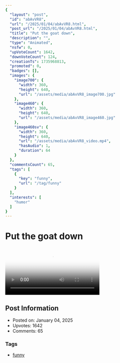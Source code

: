 ```yaml
---
{
  "layout": "post",
  "id": "abAvVR8",
  "url": "/2025/01/04/abAvVR8.html",
  "post_url": "/2025/01/04/abAvVR8.html",
  "title": "Put the goat down",
  "description": "",
  "type": "Animated",
  "nsfw": 0,
  "upVoteCount": 1642,
  "downVoteCount": 124,
  "creationTs": 1735968813,
  "promoted": 0,
  "badges": [],
  "images": {
    "image700": {
      "width": 360,
      "height": 640,
      "url": "/assets/media/abAvVR8_image700.jpg"
    },
    "image460": {
      "width": 360,
      "height": 640,
      "url": "/assets/media/abAvVR8_image460.jpg"
    },
    "image460sv": {
      "width": 360,
      "height": 640,
      "url": "/assets/media/abAvVR8_video.mp4",
      "hasAudio": 1,
      "duration": 64
    }
  },
  "commentsCount": 65,
  "tags": [
    {
      "key": "funny",
      "url": "/tag/funny"
    }
  ],
  "interests": [
    "humor"
  ]
}
---
```


# Put the goat down

<video controls playsinline loop poster="/assets/media/abAvVR8_image460.jpg">
  <source src="/assets/media/abAvVR8_video.mp4" type="video/mp4">
  Your browser does not support the video tag.
</video>

## Post Information

- Posted on: January 04, 2025
- Upvotes: 1642
- Comments: 65

### Tags

- [funny](/tag/funny)

